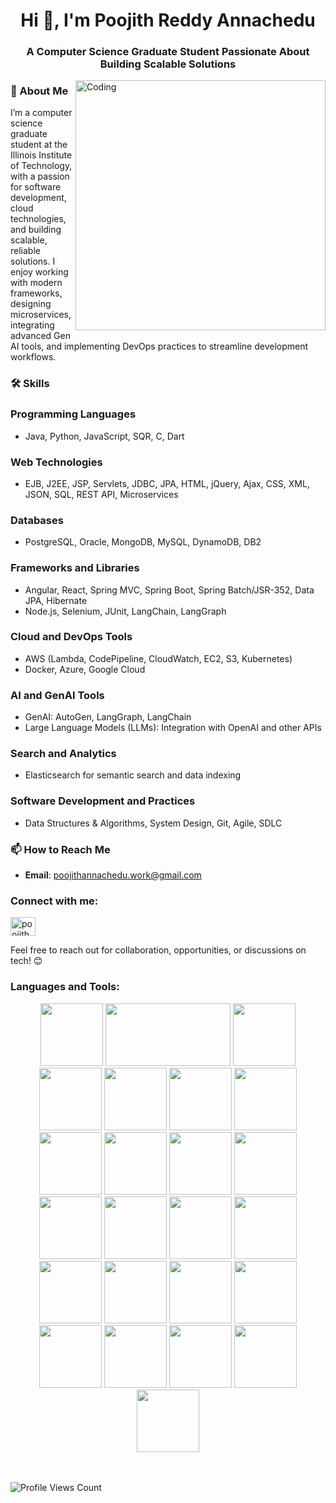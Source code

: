 <h1 align="center">Hi 👋, I'm Poojith Reddy Annachedu</h1>
<h3 align="center">A Computer Science Graduate Student Passionate About Building Scalable Solutions</h3>
<img align="right" alt="Coding" width="400" src="https://user-images.githubusercontent.com/74038190/212749447-bfb7e725-6987-49d9-ae85-2015e3e7cc41.gif">

### 🚀 About Me

I’m a computer science graduate student at the Illinois Institute of Technology, with a passion for software development, cloud technologies, and building scalable, reliable solutions. I enjoy working with modern frameworks, designing microservices, integrating advanced Gen AI tools, and implementing DevOps practices to streamline development workflows.

### 🛠️ Skills

### **Programming Languages**
- Java, Python, JavaScript, SQR, C, Dart

### **Web Technologies**
- EJB, J2EE, JSP, Servlets, JDBC, JPA, HTML, jQuery, Ajax, CSS, XML, JSON, SQL, REST API, Microservices


### **Databases**
- PostgreSQL, Oracle, MongoDB, MySQL, DynamoDB, DB2

### **Frameworks and Libraries**
- Angular, React, Spring MVC, Spring Boot, Spring Batch/JSR-352, Data JPA, Hibernate
- Node.js, Selenium, JUnit, LangChain, LangGraph

### **Cloud and DevOps Tools**
- AWS (Lambda, CodePipeline, CloudWatch, EC2, S3, Kubernetes)
- Docker, Azure, Google Cloud

### **AI and GenAI Tools**
- GenAI: AutoGen, LangGraph, LangChain
- Large Language Models (LLMs): Integration with OpenAI and other APIs

### **Search and Analytics**
- Elasticsearch for semantic search and data indexing

### **Software Development and Practices**
- Data Structures & Algorithms, System Design, Git, Agile, SDLC

### 📫 How to Reach Me
- **Email**: [poojithannachedu.work@gmail.com](mailto:poojithannachedu.work@gmail.com)
<h3 align="left">Connect with me:</h3>
<p align="left">
<a href="https://www.linkedin.com/in/poojith-reddy-annachedu-154617184/" target="blank"><img align="center" src="https://raw.githubusercontent.com/rahuldkjain/github-profile-readme-generator/master/src/images/icons/Social/linked-in-alt.svg" alt="poojith reddy" height="30" width="40" /></a>
</p>

Feel free to reach out for collaboration, opportunities, or discussions on tech! 😊



<h3 align="left">Languages and Tools:</h3>
<div align="center">
<img src="https://user-images.githubusercontent.com/74038190/212257454-16e3712e-945a-4ca2-b238-408ad0bf87e6.gif" width="100">
    <img src = "https://media2.dev.to/dynamic/image/width=1000,height=420,fit=cover,gravity=auto,format=auto/https%3A%2F%2Fdev-to-uploads.s3.amazonaws.com%2Fuploads%2Farticles%2F3o3zoqb5ysrcuujnyoz9.gif" height = "100" width="200">
  <img src="https://user-images.githubusercontent.com/74038190/212257472-08e52665-c503-4bd9-aa20-f5a4dae769b5.gif" width="100">
<img src = "https://i.pinimg.com/originals/f5/5e/80/f55e8059ea945abfd6804b887dd4a0af.gif" width = "100">
<img src = "https://i.giphy.com/hO8uTzEOefFh3Yv5gm.webp" width="100">
<img src="https://user-images.githubusercontent.com/74038190/212257468-1e9a91f1-b626-4baa-b15d-5c385dfa7ed2.gif" width="100">
<img src="https://user-images.githubusercontent.com/74038190/212257465-7ce8d493-cac5-494e-982a-5a9deb852c4b.gif" width="100">
<img src="https://user-images.githubusercontent.com/74038190/212257463-4d082cb4-7483-4eaf-bc25-6dde2628aabd.gif" width="100">
<img src="https://user-images.githubusercontent.com/74038190/212257460-738ff738-247f-4445-a718-cdd0ca76e2db.gif" width="100">
<img src="https://user-images.githubusercontent.com/74038190/212257467-871d32b7-e401-42e8-a166-fcfd7baa4c6b.gif" width="100">
<img src="https://user-images.githubusercontent.com/74038190/212281756-450d3ffa-9335-4b98-a965-db8a18fee927.gif" width="100">
<img src="https://user-images.githubusercontent.com/74038190/212280805-9bcb336b-8c55-46a8-abf8-ff286ab55472.gif" width="100">
<img src="https://user-images.githubusercontent.com/74038190/212280823-79088828-a258-4a4d-8d6c-96315d5a07af.gif" width="100">
<img src="https://user-images.githubusercontent.com/74038190/212281763-e6ecd7ef-c4aa-45b6-a97c-f33f6bb592bd.gif" width="100">
<img src="https://user-images.githubusercontent.com/74038190/212281775-b468df30-4edc-4bf8-a4ee-f52e1aaddc86.gif" width="100">
<img src="https://user-images.githubusercontent.com/74038190/212281780-0afd9616-8310-46e9-a898-c4f5269f1387.gif" width="100">
  
<img src="https://github.com/Anmol-Baranwal/Cool-GIFs-For-GitHub/assets/74038190/1a797f46-efe4-41e6-9e75-5303e1bbcbfa" width="100">
<img src="https://github.com/Anmol-Baranwal/Cool-GIFs-For-GitHub/assets/74038190/29fd6286-4e7b-4d6c-818f-c4765d5e39a9" width="100">
<img src="https://github.com/Anmol-Baranwal/Cool-GIFs-For-GitHub/assets/74038190/67f477ed-6624-42da-99f0-1a7b1a16eecb" width="100">
<img src="https://github.com/Anmol-Baranwal/Cool-GIFs-For-GitHub/assets/74038190/3c16d4f2-b757-4c70-8f42-43d5dddd2c36" width="100">
<img src="https://github.com/Anmol-Baranwal/Cool-GIFs-For-GitHub/assets/74038190/3fb2cdf6-8920-462e-87a4-95af376418aa" width="100">
<img src="https://github.com/Anmol-Baranwal/Cool-GIFs-For-GitHub/assets/74038190/de038172-e903-4951-926c-755878deb0b4" width="100">
<img src="https://github.com/Anmol-Baranwal/Cool-GIFs-For-GitHub/assets/74038190/398b19b1-9aae-4c1f-8bc0-d172a2c08d68" width="100">
<img src="https://github.com/Anmol-Baranwal/Cool-GIFs-For-GitHub/assets/74038190/e0d299f2-767c-4c21-bd49-90f2a19f1a78" width="100">
</div>
<br><br> 
<p align="left">
  <img src="https://komarev.com/ghpvc/?username=Raghunath1999&label=PROFILE+VIEWS&style=flat" alt="Profile Views Count" />
</p>
